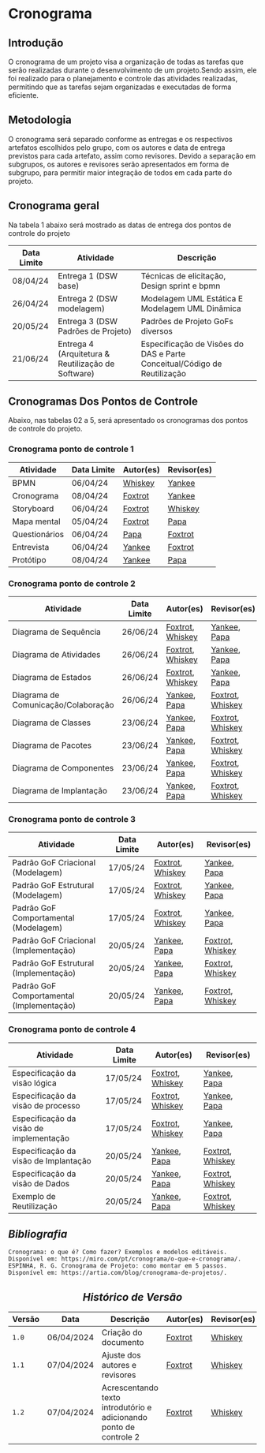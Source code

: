 # <a>Cronograma<a>

## <a>Introdução<a>

 <p> O cronograma de um projeto visa a organização de todas as tarefas que serão realizadas durante o desenvolvimento de um projeto.Sendo assim, ele foi realizado para o planejamento e controle das atividades realizadas, permitindo que as tarefas sejam organizadas e executadas de forma eficiente. </p>

 ## <a>Metodologia<a>

 O cronograma será separado conforme as entregas e os respectivos artefatos escolhidos pelo grupo, com os autores e data de entrega previstos para cada artefato, assim como revisores. Devido a separação em subgrupos, os autores e revisores serão apresentados em forma de subgrupo, para permitir maior integração de todos em cada parte do projeto.

## <a>Cronograma geral<a>

Na tabela 1 abaixo será mostrado as datas de entrega dos pontos de controle do projeto

| Data Limite | Atividade | Descrição |
|-----|-----|-----|
| 08/04/24 | Entrega 1 (DSW base) | Técnicas de elicitação, Design sprint e bpmn |
| 26/04/24 | Entrega 2 (DSW modelagem) | Modelagem UML Estática E Modelagem UML Dinâmica |
| 20/05/24 | Entrega 3 (DSW Padrões de Projeto) | Padrões de Projeto GoFs diversos |
| 21/06/24 | Entrega 4 (Arquitetura & Reutilização de Software) | Especificação de Visões do DAS e  Parte Conceitual/Código de Reutilização |

## <a>Cronogramas Dos Pontos de Controle<a>

Abaixo, nas tabelas 02 a 5, será apresentado os cronogramas dos pontos de controle do projeto.

### <a>Cronograma ponto de controle 1<a>

| Atividade | Data Limite | Autor(es) | Revisor(es) |
| --------- | ----------- | --------- | ----------- |
| BPMN      | 06/04/24    | [Whiskey](../../Subgrupos/Whiskey.md) | [Yankee](../../Subgrupos/Yankee.md) |
| Cronograma | 08/04/24   | [Foxtrot](../../Subgrupos/Foxtrot.md) | [Yankee](../../Subgrupos/Yankee.md) |
| Storyboard | 06/04/24   | [Foxtrot](../../Subgrupos/Foxtrot.md) | [Whiskey](../../Subgrupos/Whiskey.md) |
| Mapa mental | 05/04/24  | [Foxtrot](../../Subgrupos/Foxtrot.md) | [Papa](../../Subgrupos/Papa.md) |
| Questionários | 06/04/24 | [Papa](../../Subgrupos/Papa.md) | [Foxtrot](../../Subgrupos/Foxtrot.md) |
| Entrevista | 06/04/24   | [Yankee](../../Subgrupos/Yankee.md) | [Foxtrot](../../Subgrupos/Foxtrot.md) |
| Protótipo | 08/04/24    | [Yankee](../../Subgrupos/Yankee.md) | [Papa](../../Subgrupos/Papa.md) |



### <a>Cronograma ponto de controle 2</a>

| Atividade | Data Limite | Autor(es) | Revisor(es) |
| --------- | ----------- | --------- | ----------- |
| Diagrama de Sequência     | 26/06/24    | [Foxtrot](../../Subgrupos/Foxtrot.md), [Whiskey](../../Subgrupos/Whiskey.md) | [Yankee](../../Subgrupos/Yankee.md), [Papa](../../Subgrupos/Papa.md) |
| Diagrama de Atividades     | 26/06/24    | [Foxtrot](../../Subgrupos/Foxtrot.md), [Whiskey](../../Subgrupos/Whiskey.md) | [Yankee](../../Subgrupos/Yankee.md), [Papa](../../Subgrupos/Papa.md) |
| Diagrama de Estados     | 26/06/24   | [Foxtrot](../../Subgrupos/Foxtrot.md), [Whiskey](../../Subgrupos/Whiskey.md) | [Yankee](../../Subgrupos/Yankee.md), [Papa](../../Subgrupos/Papa.md) |
| Diagrama de Comunicação/Colaboração      | 26/06/24    | [Yankee](../../Subgrupos/Yankee.md), [Papa](../../Subgrupos/Papa.md)  |  [Foxtrot](../../Subgrupos/Foxtrot.md), [Whiskey](../../Subgrupos/Whiskey.md) |
| Diagrama de Classes     | 23/06/24    | [Yankee](../../Subgrupos/Yankee.md), [Papa](../../Subgrupos/Papa.md)  |  [Foxtrot](../../Subgrupos/Foxtrot.md), [Whiskey](../../Subgrupos/Whiskey.md) |
| Diagrama de Pacotes    | 23/06/24    | [Yankee](../../Subgrupos/Yankee.md), [Papa](../../Subgrupos/Papa.md)  |  [Foxtrot](../../Subgrupos/Foxtrot.md), [Whiskey](../../Subgrupos/Whiskey.md) |
| Diagrama de Componentes    | 23/06/24     | [Yankee](../../Subgrupos/Yankee.md), [Papa](../../Subgrupos/Papa.md)  |  [Foxtrot](../../Subgrupos/Foxtrot.md), [Whiskey](../../Subgrupos/Whiskey.md) |
| Diagrama de Implantação   | 23/06/24    | [Yankee](../../Subgrupos/Yankee.md), [Papa](../../Subgrupos/Papa.md)  |  [Foxtrot](../../Subgrupos/Foxtrot.md), [Whiskey](../../Subgrupos/Whiskey.md) |





### <a>Cronograma ponto de controle 3</a>

| Atividade | Data Limite | Autor(es) | Revisor(es) |
| --------- | ----------- | --------- | ----------- |
| Padrão GoF Criacional (Modelagem)     | 17/05/24    | [Foxtrot](../../Subgrupos/Foxtrot.md), [Whiskey](../../Subgrupos/Whiskey.md) | [Yankee](../../Subgrupos/Yankee.md), [Papa](../../Subgrupos/Papa.md) |
| Padrão GoF Estrutural (Modelagem)     | 17/05/24    | [Foxtrot](../../Subgrupos/Foxtrot.md), [Whiskey](../../Subgrupos/Whiskey.md) | [Yankee](../../Subgrupos/Yankee.md), [Papa](../../Subgrupos/Papa.md) |
| Padrão GoF Comportamental (Modelagem)     | 17/05/24    | [Foxtrot](../../Subgrupos/Foxtrot.md), [Whiskey](../../Subgrupos/Whiskey.md) | [Yankee](../../Subgrupos/Yankee.md), [Papa](../../Subgrupos/Papa.md) |
| Padrão GoF Criacional (Implementação)      | 20/05/24    | [Yankee](../../Subgrupos/Yankee.md), [Papa](../../Subgrupos/Papa.md)  |  [Foxtrot](../../Subgrupos/Foxtrot.md), [Whiskey](../../Subgrupos/Whiskey.md) |
| Padrão GoF Estrutural (Implementação)     | 20/05/24    | [Yankee](../../Subgrupos/Yankee.md), [Papa](../../Subgrupos/Papa.md)  |  [Foxtrot](../../Subgrupos/Foxtrot.md), [Whiskey](../../Subgrupos/Whiskey.md) |
| Padrão GoF Comportamental (Implementação)     | 20/05/24    | [Yankee](../../Subgrupos/Yankee.md), [Papa](../../Subgrupos/Papa.md)  |  [Foxtrot](../../Subgrupos/Foxtrot.md), [Whiskey](../../Subgrupos/Whiskey.md) |


### <a>Cronograma ponto de controle 4</a>

| Atividade | Data Limite | Autor(es) | Revisor(es) |
| --------- | ----------- | --------- | ----------- |
| Especificação da visão lógica    | 17/05/24    | [Foxtrot](../../Subgrupos/Foxtrot.md), [Whiskey](../../Subgrupos/Whiskey.md) | [Yankee](../../Subgrupos/Yankee.md), [Papa](../../Subgrupos/Papa.md) |
| Especificação da visão de processo    | 17/05/24    | [Foxtrot](../../Subgrupos/Foxtrot.md), [Whiskey](../../Subgrupos/Whiskey.md) | [Yankee](../../Subgrupos/Yankee.md), [Papa](../../Subgrupos/Papa.md) |
| Especificação da visão de implementação    | 17/05/24    | [Foxtrot](../../Subgrupos/Foxtrot.md), [Whiskey](../../Subgrupos/Whiskey.md) | [Yankee](../../Subgrupos/Yankee.md), [Papa](../../Subgrupos/Papa.md) |   
| Especificação da visão de Implantação      | 20/05/24    | [Yankee](../../Subgrupos/Yankee.md), [Papa](../../Subgrupos/Papa.md)  |  [Foxtrot](../../Subgrupos/Foxtrot.md), [Whiskey](../../Subgrupos/Whiskey.md) |
| Especificação da visão de Dados     | 20/05/24   | [Yankee](../../Subgrupos/Yankee.md), [Papa](../../Subgrupos/Papa.md)  |  [Foxtrot](../../Subgrupos/Foxtrot.md), [Whiskey](../../Subgrupos/Whiskey.md) |
| Exemplo de Reutilização     | 20/05/24    | [Yankee](../../Subgrupos/Yankee.md), [Papa](../../Subgrupos/Papa.md)  |  [Foxtrot](../../Subgrupos/Foxtrot.md), [Whiskey](../../Subgrupos/Whiskey.md) |



## <a>*Bibliografia*</a>

    Cronograma: o que é? Como fazer? Exemplos e modelos editáveis. Disponível em: https://miro.com/pt/cronograma/o-que-e-cronograma/.
    ESPINHA, R. G. Cronograma de Projeto: como montar em 5 passos. Disponível em: https://artia.com/blog/cronograma-de-projetos/.

<center>

## <a>*Histórico de Versão*</a>

| Versão | Data       | Descrição              | Autor(es)                     | Revisor(es)                                      |
| ------ | ---------- | ---------------------- | ----------------------------- | ------------------------------------------------ |
| `1.0`  | 06/04/2024 | Criação do documento   | [Foxtrot](../../Subgrupos/Foxtrot.md) | [Whiskey](../../Subgrupos/Whiskey.md)   |
| `1.1`  | 07/04/2024 | Ajuste dos autores e revisores |[Foxtrot](../../Subgrupos/Foxtrot.md) | [Whiskey](../../Subgrupos/Whiskey.md)           |
| `1.2`  | 07/04/2024 | Acrescentando texto introdutório e adicionando ponto de controle 2 |[Foxtrot](../../Subgrupos/Foxtrot.md) | [Whiskey](../../Subgrupos/Whiskey.md)           |


</center>
